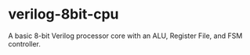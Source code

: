 # verilog-8bit-cpu
A basic 8-bit Verilog processor core with an ALU, Register File, and FSM controller.
